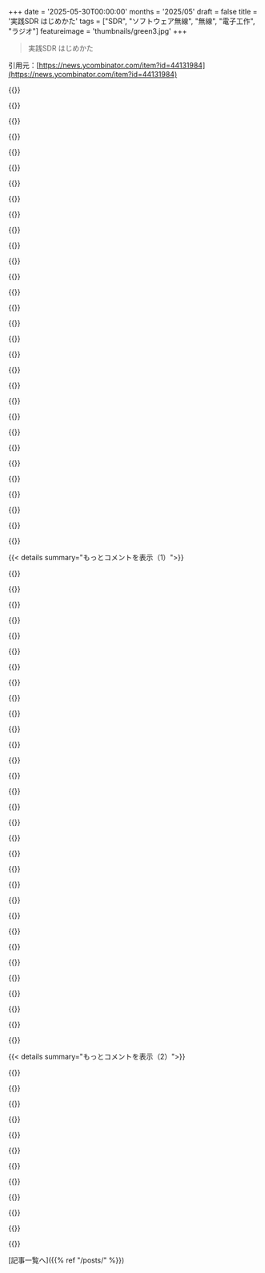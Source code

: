 +++
date = '2025-05-30T00:00:00'
months = '2025/05'
draft = false
title = '実践SDR はじめかた'
tags = ["SDR", "ソフトウェア無線", "無線", "電子工作", "ラジオ"]
featureimage = 'thumbnails/green3.jpg'
+++

> 実践SDR はじめかた

引用元：[https://news.ycombinator.com/item?id=44131984](https://news.ycombinator.com/item?id=44131984)




{{<matomeQuote body="SDRには気をつけた方がいいよ。ちょっと周波数をいじってると思ったら、次の瞬間には36エレのYagiアンテナとかAZ／EL rotator、＄3kの無線機を注文して、Earth Moon Earthバウンス通信をやろうとしてるからね。" userName="_whiteCaps_" createdAt="2025/05/30 02:12:50" color="#45d325">}}




{{<matomeQuote body="文字通り今の俺だわ。緊急時用にFMラジオが欲しくて1ヶ月も経たないうちに初めてSDR買ったのに、今はアンテナ設計したり、アマチュア無線免許の勉強してるんだから。" userName="ews" createdAt="2025/05/30 05:31:20" color="">}}




{{<matomeQuote body="緊急時用のFMラジオが欲しいなら、電池式のアナログFMラジオを買いなよ。SDRを動かすコンピューターじゃなくてね！" userName="driggs" createdAt="2025/05/30 14:17:13" color="">}}




{{<matomeQuote body="＞緊急時用のFMラジオが欲しくて<br>バッテリーとか動かす方法を確保しとくのが大事だよ！<br>先月スペインで1日半停電した時、SDRを使おうとしたけどPCも充電されてなくてダメだった。<br>妻のMacbookはバッテリーあったけど、ソフトもドライバも入ってなかったしネットも繋がらなかった。<br>結局めちゃくちゃ面倒くさかったけど車のラジオで聴いたよ。<br>TLDR：緊急時用に安物の電池か手回し式のFM／AMラジオ買っとけ。" userName="diggan" createdAt="2025/05/30 11:18:13" color="#ff33a1">}}




{{<matomeQuote body="電波だけで動くラジオの回路図を思い出したよ。バッテリーも手回しもいらないやつ。昔の本にあったけど、作ったことはないんだ。" userName="varispeed" createdAt="2025/05/30 12:41:50" color="">}}




{{<matomeQuote body="俺が間違ってるかもしれないけど、それってAMだけでしょ？FMには効かないと思うけどな。" userName="roelschroeven" createdAt="2025/05/30 13:20:23" color="">}}




{{<matomeQuote body="＞FMには効かないと思うけどな。<br>FMでも”slope detection”で検波できるらしいよ。少しチューニングをずらして同調回路の特性で信号を取り出すんだ。モノラルになるけどね。同調回路の「Q」が結構良くないとダメで、リンク先の銅管を使った共振器が面白いよ。<br>https：／／electronbunker．ca／eb／FMCrystalSet．html" userName="cowboylowrez" createdAt="2025/05/30 21:58:10" color="#ff5733">}}




{{<matomeQuote body="それAMのクリスタルラジオの話だけど、最近AM局ってそんなに残ってないよね。ほとんど撤去されちゃったのは、AM（のおかげ）で広い距離に届けるのにめちゃくちゃ電力が必要だからなんだ。" userName="mschuster91" createdAt="2025/05/30 13:22:56" color="">}}




{{<matomeQuote body="USAでは違うよ。まだ50,000ワットのクリアチャンネル局がある。地元の言い伝えだと、冬の澄んだ夜にはWJR−760AM Detroitがメキシコで聞こえたらしい。クリスタルラジオはまだ機能する…まあ、すごい良いってわけじゃないけど、昔と同じくらいにはね。AMの周波数は十分低いから電離層でスキップするんだよ。" userName="ggariepy" createdAt="2025/05/30 15:54:35" color="#ff5733">}}




{{<matomeQuote body="77年のImpalaワゴンでシカゴからサウスカロライナへ家族旅行した時、WBBM ChicagoでDePaulのバスケの試合を聞いた思い出があるよ。<br>夜遅く、かろうじて聞こえる中、路肩に止めて聞いてたら、DePaulがブザービーターで勝つのを聞いた瞬間に放送が途切れたんだ。完璧だった。<br>AMの終焉の話を見るたびに思い出すよ。" userName="DidYaWipe" createdAt="2025/05/30 19:03:41" color="">}}




{{<matomeQuote body="＞まだ50，000ワットのクリアチャンネル局があるんだよね．短波だと250，000Wの送信機があって，RFをあちこちにまき散らしてる．それらを”フレイムスロワー”って呼ぶのも理由があるんだよ．" userName="kanbankaren" createdAt="2025/05/30 19:19:26" color="#ff5733">}}




{{<matomeQuote body="うーん，そこでAMとFMを逆に覚えちゃってるかもね．僕の記憶が正しければ，FMは65マイルくらいしか飛ばないけど，AMは良い条件なら（だいたい夜にね）何千マイルも飛ぶんだよ．" userName="DidYaWipe" createdAt="2025/05/30 19:00:40" color="#38d3d3">}}




{{<matomeQuote body="ライセンス取得がんばってね！Mastodonには無線関係のことしゃべってる人いっぱいいるよ．" userName="_whiteCaps_" createdAt="2025/05/30 06:19:34" color="">}}




{{<matomeQuote body="mastodon．radioにいる人たちとか，あと＃amateurRadioってトピックを見てみて．" userName="_whiteCaps_" createdAt="2025/05/30 13:01:19" color="#ff5733">}}




{{<matomeQuote body="Packet radio，srsRAN，LoRA，Doppler Radar．SDRでできる楽しいことっていっぱいあるよね．" userName="mycall" createdAt="2025/05/30 20:12:03" color="#785bff">}}




{{<matomeQuote body="もし何かアイデアが欲しいなら，WISPRネットワークに挑戦してみて！<br>20フィートくらいのワイヤーとSDRがあれば，海の向こうからの信号も簡単に聞けるよ．" userName="polishdude20" createdAt="2025/05/30 06:17:55" color="#785bff">}}




{{<matomeQuote body="WSPRね，WISPRは別のやつ．<br>https://www.rtl-sdr.com/a-tutorial-on-receiving-wspr-with-an..." userName="cess11" createdAt="2025/05/30 11:18:04" color="#ff5733">}}




{{<matomeQuote body="これ確かな話．ジョークみたいだけど，突然Aliがどうやって無線機器のオファーで狙い撃ちするか知ってるって感じ…" userName="viraptor" createdAt="2025/05/30 02:42:04" color="">}}




{{<matomeQuote body="ちょうどホームラボ作ってて，SDRとMeshtasticの機材に目をつけてたところなんだ．" userName="tehlike" createdAt="2025/05/30 04:31:15" color="">}}




{{<matomeQuote body="やるな！！次は気象ステーション立てるぞ。<br>そしたらMerlinで鳥を識別するマイクも立てるし、次にHome Assistantだ。<br>ああ、もうキリがないな。<br>でもめっちゃ楽しいんだよ。" userName="chneu" createdAt="2025/05/30 07:06:32" color="#ff33a1">}}




{{<matomeQuote body="このコメント、個人的にめっちゃ刺さるわ。" userName="bo0tzz" createdAt="2025/05/30 09:06:47" color="">}}




{{<matomeQuote body="えっと、今さあ、自動鳥識別と記録について調べてるんだよね。<br>地元の種類を追跡して、草むらを野生動物の庭に変えようとした試みがどうなってるか見たいんだ...<br>サンキュー、かな？たぶん？" userName="JustSomePackets" createdAt="2025/05/30 09:10:00" color="">}}




{{<matomeQuote body="ごめんね。笑" userName="chneu" createdAt="2025/05/30 10:15:50" color="">}}




{{<matomeQuote body="結局、どんな気象ステーションにしたの？<br>でもしもう立ててたら、現地の気象ステーションより役に立ってる？" userName="enterpriss" createdAt="2025/05/30 16:45:28" color="">}}




{{<matomeQuote body="それ全部、もう俺のやることリストに入ってるよ。<br>でも、その三つだけだから。" userName="zeristor" createdAt="2025/05/30 09:31:20" color="">}}




{{<matomeQuote body="今のところはね。<br>ついでに今まで存在したLinuxのiso全部保存することも考えとくといいよ。" userName="tehlike" createdAt="2025/05/30 14:23:12" color="">}}




{{<matomeQuote body="なんか攻撃されてる気分だわ。" userName="bitbckt" createdAt="2025/05/30 11:05:32" color="">}}




{{<matomeQuote body="3000ドルなんて、やっと始まったばっか。<br>マジで始まったばっかだよ。<br>でもまあ、それでも好きになっちゃうんだよね。" userName="UtahDave" createdAt="2025/05/30 03:27:09" color="">}}




{{<matomeQuote body="俺の仲間はトップクラスの局舎ビルダーでコンテスターの一人だよ。<br>そいつが言うには、タワー一本あたり1万ドルくらいかかるってさ。<br>それにタワー一本じゃダメなんだと。" userName="wglb" createdAt="2025/05/30 04:18:34" color="#38d3d3">}}




{{<matomeQuote body="あいつら何やってんの？ SDRずっと気になってたけど、なかなか手を出せずにいたんだよね。Radio astronomyとか？" userName="Keyframe" createdAt="2025/05/30 08:43:43" color="">}}




{{< details summary="もっとコメントを表示（1）">}}

{{<matomeQuote body="あれはアマチュア無線のコンテスト局だよ。SDRとは関係ないかな。https://www.youtube.com/watch?v=Dd4NWyFq-dM<br>" userName="drmpeg" createdAt="2025/05/30 09:08:33" color="#ff5c5c">}}




{{<matomeQuote body="Tim’s stationは世界でも有数の大きさらしいよ。一番高いタワーは240 feetだって。一部の局はSDRを使ってreverse beacon siteに情報を送ってるみたい。https://beta.reversebeacon.net/main.php<br>" userName="wglb" createdAt="2025/05/30 12:32:39" color="#38d3d3">}}




{{<matomeQuote body="ADHD/ultな人生で、説明されてる通りに引き込まれてはすぐ飽きちゃう数少ない趣味の一つだな" userName="geeunits" createdAt="2025/05/30 05:10:32" color="">}}




{{<matomeQuote body="今はやめとこうかな。金銭的に無理だと思うんだ。前はhome brewingにハマって、そのあとはsynthesizersとかdrum machinesだったし。もっと安い趣味にしなきゃ" userName="zoklet-enjoyer" createdAt="2025/05/30 17:34:10" color="">}}




{{<matomeQuote body="それに免許のアップグレードもあるしね！" userName="agiacalone" createdAt="2025/05/30 03:48:46" color="">}}




{{<matomeQuote body="Admiral Ackbar曰く...『It’s a trap!』だってさ！" userName="tecleandor" createdAt="2025/05/30 10:03:18" color="">}}




{{<matomeQuote body="ハムの免許取るのに時間とお金がかかるんだよ！<br>それからHFとか2m/70cmのリグに何千ドルもかかるし、Hamnetリンクとか、ヨーロッパ向けにはQO-100の衛星アンテナとかさ… 73" userName="mschuster91" createdAt="2025/05/30 13:21:26" color="">}}




{{<matomeQuote body="CCRsとかestate salesで安くできるよ。<br>俺のKenwoodのHF unitは250ドルで買ったし、wire dipole antennaは自作した。<br>今打ってるのは全部Baofeng equipmentだ。<br>Total outlay for all of itはおそらく1000ドルくらいのorderかな。<br>でもIcom 7300はめっちゃ欲しいんだよな。" userName="ggariepy" createdAt="2025/05/30 15:58:11" color="#45d325">}}




{{<matomeQuote body="QO-100が見れる人たちがマジで羨ましいよ。<br>俺はCanadaでbirds to fly overかappでcheckingしてるのに、地球の反対側の人はany timeでantenna向けられるんだもんなあ。" userName="_whiteCaps_" createdAt="2025/05/30 21:20:06" color="">}}




{{<matomeQuote body="No… 3kはjust for the radio。<br>actually、IC-9700はabout $2k nowだよ。<br>Then add the yagi antenna、az/el moon tracker、amplifier、coax、etc。<br>It really starts to add up。<br>I’ve never done thisだけどI’ve worked a bunch of satelliteとthe ISS repeater。<br>It’s generally the same stuff、just a bit more powerful and precise。" userName="_whiteCaps_" createdAt="2025/05/30 06:18:37" color="#ff33a1">}}




{{<matomeQuote body="Can be cheaper than that。<br>I picked up 2 used icoms for about $500。<br>I haven’t tried to moon bounce with it yet、but the one should be able to（and do satellite too）。<br>So the radio by itself would have been about $300 and the antennaはself built。" userName="giantg2" createdAt="2025/05/30 11:45:45" color="#38d3d3">}}




{{<matomeQuote body="もっとcheaplyできるよ、if you are good at reusing things and building。" userName="RF_Savage" createdAt="2025/05/30 06:34:28" color="">}}




{{<matomeQuote body="もしthis No Starch book（which is decent、btw、as one can expect from No Starch）を見た人がいてdive inしたいなら、start here：<br>https://www.rtl-sdr.com/rtl-sdr-quick-start-guide/<br>There’s a lot of garbage equipment out there and it’s easy to buy something that does not work or creates spurious emissions or other weird interference and incompatibilities。<br>Unless you know how to mitigate these issues with a deeper understanding of electronics and RF、you’re going to struggle to get good results。<br>That site is easily the most comprehensive starting point for beginners、but read through it carefully before purchasing a dongle。" userName="0xEF" createdAt="2025/05/30 10:50:44" color="#ff33a1">}}




{{<matomeQuote body="I second the rtl-sdr.com site。<br>There’s a lot of cheap（as in not very good）stuff out there。<br>I have 3 goto SDRs in my collection。<br>The RTL-SDR.com Blog V4 dongle is a great--and affordable--starting point。<br>You’re only out ～$40 if you decide this isn’t for you、but if it is、the 27 MHz to 1.6 GHz coverage will keep you busy。<br>If you are a ham、or enjoy short wave listening、go with the Airspy HF+。<br>Covers 0.5 KHz（I’ve seen reports of ultrasound experiments with this！）through HF、and VHF bands。<br>For the price、this is the highest quality SDR in my collection。<br>Great sensitivity、low noise。<br>Rounding out my small collection is the Great Scott Gadgets HackRF One、which is pretty much a radio lab in a box。<br>1 MHz to 6 GHz、20 MS/s（albeit at only 8-bit quadrature sampling）、and can transmit。<br>（As an added bonus their teaching videos are very good。）<br>BTW、I have no problems with running these 3 SDR devices on Linux、if that is a consideration。" userName="drweevil" createdAt="2025/05/30 12:58:33" color="#ff5c5c">}}




{{<matomeQuote body="Have you don’t any transmitting with the HackRF One？<br>What was the experience like？" userName="teruakohatu" createdAt="2025/05/31 06:55:36" color="">}}




{{<matomeQuote body="SDR大好きなんだ〜。教授のマイク信号録音に使ってるよ。<br>スマホとか専用レコーダーよりずっといい感じ！" userName="net01" createdAt="2025/05/30 09:06:08" color="#785bff">}}




{{<matomeQuote body="それって、教授が講義中にラベリアマイク使ってて、暗号化されてない形式で録音を飛ばしてるってこと？もしそうなら、それ最高の方法じゃん。" userName="HWR_14" createdAt="2025/05/30 14:03:29" color="">}}




{{<matomeQuote body="そうそう、Sennheiserのトランスミッター使ってるね（ラベリアのもあれば普通のXLRマイクのもある）。基本的にはSDR（RTL-SDR V4に小さいアンテナ）とSDR++を使ってる感じ。<br>周波数もブックマークして保存済みなんだ。面白いのは、これで他の部屋の授業も聞けちゃうこと。チューニングしてどんな授業か当てるのが結構楽しいんだよね" userName="net01" createdAt="2025/05/30 21:12:42" color="#ff5733">}}




{{<matomeQuote body="（安い）SDRが誰にでも開いてくれるこういうちょっとした可能性、本当に大好きだなあ。" userName="jcims" createdAt="2025/06/01 13:00:01" color="">}}




{{<matomeQuote body="目次と本の紹介文、ちょっと暗い感じに思えない？GNU RadioとかフィルターとかAM/FMとかIQ復調とか…これらのトピック全部、GNU Radio Tutorials wiki [0]でやった記憶があるけど、この本がそれ以上の価値を提供してるのか分かんないんだよね。あと、もし著者がソフトウェアスタックとしてGNU Radioにフォーカスしてるなら、GNU Radioの最大の利点（個人的には）である独自のPython Blocksを作る章を含めないのはなんでだろう。SDRは大好きだし、電気工学に興味ある人は誰でもいじるべきだと思う。でもサンプルとして提供されてる第4章だけだと、この本を勧めるかどうかは分からないな。<br>[0] https://wiki.gnuradio.org/index.php/Tutorials" userName="ash-ali" createdAt="2025/05/30 03:26:33" color="#ff5c5c">}}




{{<matomeQuote body="いきなりGNU Radioに人を送るのはちょっとリスクがあると思うな。SDRってスペル覚えたばかりの人をDSPの深淵に突っ込ませるのは、多くの人が壁にぶつかるような急すぎる学習曲線だよ。10年以上前(!)になるけど、俺はWindowsでsdrsharpと安いRTLベースのSDRから始めたんだ。ただスペクトラムをクルージングしたり、面白そうな信号をクリックしたり、デコードパイプラインを組み立てたりして、実際に結果が得られるのがずっと良い方法だったね。動作するソフトウェアと、安いハードウェアでできる面白いユースケースから始めることで、俺はハマったし、それから本当に理解したいっていう渇望が生まれてGNU Radioに進んだんだ。" userName="jcims" createdAt="2025/05/30 04:46:08" color="#45d325">}}




{{<matomeQuote body="同意だね、GNU Radioって低レベルな概念を高レベルなGUIで繋ぐっていう変な中途半端な位置にいるんだよな。それは求めてない。CubicSDRでスペクトラムをズームしながら遊びたい、それでデータに何か凝ったことする必要があれば、信号処理に切り替えてコードを書き始めたいんだ。" userName="perrygeo" createdAt="2025/05/30 21:33:37" color="">}}




{{<matomeQuote body="学ぶのに良い無料のリソースはhttps://pysdr.org/だよ。これはPythonのモジュールじゃなくて、Pythonを使ってSDRを使う文脈でデジタル信号処理の基礎を学ぶためのガイドなんだ。一番人気のあるSDR HWの使い方についても詳しく書いてあるよ。" userName="darthcloud" createdAt="2025/05/30 12:31:32" color="#785bff">}}




{{<matomeQuote body="自分のSDRが届くのを待ってる間に遊びたいなら、オンラインWeb SDRの便利なマップだよ<br>https://www.receiverbook.de/map" userName="focusedone" createdAt="2025/05/30 14:03:46" color="#ff33a1">}}




{{<matomeQuote body="しばらく前にSDRで遊んでみたことあるよ。その時、一番の課題は色々な周波数を受信できて、しかも俺のLinuxマシンと互換性のある適切なハードウェアを見つけることだったね。" userName="abhisek" createdAt="2025/05/30 04:14:51" color="">}}




{{<matomeQuote body="Hermes Liteはそんなに高くないし、ちゃんとしたオープンソースプロジェクトだよ。http://hermeslite.com/を見てみて！" userName="Pawka" createdAt="2025/05/30 07:18:59" color="#785bff">}}




{{<matomeQuote body="まずはRtlsdrが超安くて始めるのに最高だよ。次はHackrf oneとかどう？最近はLinuxでも使うのが超簡単（？）になったしね。" userName="viraptor" createdAt="2025/05/30 05:16:48" color="#45d325">}}




{{<matomeQuote body="もっと簡単に使うなら、Portapack H4mプロジェクトってのがあるよ。これはHackRF Oneにくっついてて、画面とかカスタムファームウェア（オープンソースで拡張もできる）が付いて、PCいらずで手持ちで色々できちゃうんだ。これもそんなに高くなくて、俺はlab401で400ユーロくらいでゲットしたよ。" userName="joker99" createdAt="2025/05/30 06:38:08" color="#ff33a1">}}




{{<matomeQuote body="HackRFはカバーできる周波数帯がめちゃくちゃ広くて、すごく良く動くよ。超おすすめ！https://greatscottgadgets.com/hackrf/" userName="noman-land" createdAt="2025/05/30 15:01:17" color="#38d3d3">}}




{{<matomeQuote body="状況はすごく良くなったね。最近のGNU Radio（OsmoSDR経由）は、趣味で買うくらいの値段の主要なSDRほぼ全部に対応してるし、大体50MHzから6GHzまでカバーしてるよ。" userName="azernik" createdAt="2025/05/30 10:52:23" color="#45d325">}}

{{</details>}}




{{< details summary="もっとコメントを表示（2）">}}

{{<matomeQuote body="なんか自動で信号を見つけてくれる技術とかある？例えば、スペクトルの中でノイズじゃない部分を自動で教えてくれるみたいなやつ。安いSDRって見れる範囲が結構狭いから、そういうのがあったら助かるんだけど。" userName="Havoc" createdAt="2025/05/30 10:10:11" color="">}}




{{<matomeQuote body="君の質問、ウォーターフォール表示ってことかな？それなら信号がどこかハッキリ見えて、クリックで合わせられるよ。高い無線機でも安いRTLSDRドングルとソフトでもできる。ウォーターフォールは範囲を変えられるしね。君が安いSDRは狭いって言ってたけど、24-1766MHzは十分広いと思うけどな。もっと広帯域ならHackRF One（1-6GHz）があるよ。（アンテナも大事だよ）" userName="zhengyi13" createdAt="2025/05/30 14:48:01" color="#ff5c5c">}}




{{<matomeQuote body="俺、hack rf one持ってるんだけど、まだ箱から出してないんだよね（しばらくUKがSDRの販売禁止するかもって噂聞いて、先に買っておいた）。スペクトル全体って、ウォーターフォールで見れる範囲よりずっと広いから、全部見るにはめちゃくちゃ時間かかると思ってたんだよ。君のコメント読んだら、ちょっと考え直してみる必要があるみたいだね！" userName="Havoc" createdAt="2025/05/30 17:13:00" color="">}}




{{<matomeQuote body="”RF Explorer Spectrum Analyzer”も見てみたらどう？色々な周波数帯を見れる手軽なデバイスだよ。https://j3.rf-explorer.com/" userName="rramadass" createdAt="2025/05/31 07:08:15" color="#38d3d3">}}




{{<matomeQuote body="それ用の専門的なハードウェアがあるよ。”spectrum monitoring”って言葉でGoogle検索してみるといいよ。" userName="ThrowawayR2" createdAt="2025/05/30 15:36:09" color="">}}




{{<matomeQuote body="SDRの他の使い道知りたかったら、KrakenRFっていうので電波の送信元を探せるらしいよ。サイトここ→https://www.krakenrf.com/" userName="sorenjan" createdAt="2025/05/30 10:27:07" color="#ff5c5c">}}




{{<matomeQuote body="誰も聞いてないだろうけどさ、もし見てるなら知っといて損ないよ。これ（新しい）PythonのSDRライブラリ、マジでよくできてて開発も進んでるから（俺の個人的意見だけど）チェックしてみて。サイトここ→https://mhostetter.github.io/sdr/latest/" userName="nickledave" createdAt="2025/05/30 13:15:30" color="#ff33a1">}}




{{<matomeQuote body="これも関係あるかもね。Michael Ossmannのチュートリアル、『Software Defined Radio with HackRF』だって。→https://greatscottgadgets.com/sdr/" userName="rramadass" createdAt="2025/05/31 07:13:01" color="#45d325">}}




{{<matomeQuote body="昔、Raspberry Pi用の全部入りのブートイメージあったんだけどね、Pisdr-imageっていうの。→https://github.com/luigifcruz/pisdr-image<br>残念ながら、もうメンテされてないっぽい…" userName="rsync" createdAt="2025/05/30 05:34:46" color="">}}




{{<matomeQuote body="似たようなやつだと、Raspberry Pi向けのDragonOSがあるよ。→https://sourceforge.net/projects/dragonos-pi64/" userName="drmpeg" createdAt="2025/05/30 05:44:53" color="#ff33a1">}}




{{<matomeQuote body="SDRの使い道によっては、この教科書も参考になるかもね。Communication Systems Engineering with GNU Radio: A Hands-on Approach<br>Jean-Michel Friedt, Herve Boeglen<br>→https://www.wiley.com/en-fr/Communication+Systems+Engineerin..." userName="JoeDaDude" createdAt="2025/05/30 17:52:19" color="#ff33a1">}}

{{</details>}}



[記事一覧へ]({{% ref "/posts/" %}})
